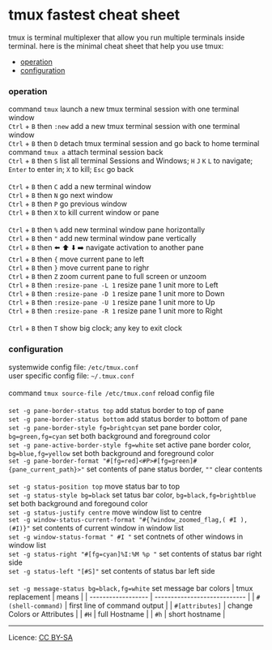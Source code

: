 # tmux fastest cheat sheet
tmux is terminal multiplexer that allow you run multiple terminals inside terminal. here is the minimal cheat sheet that help you use tmux:
- [operation](#operation "goto operation")
- [configuration](#configuration "goto configuration")
### operation
command `tmux` launch a new tmux terminal session with one terminal window\
`Ctrl` + `B` then `:new` add a new tmux terminal session with one terminal window\
`Ctrl` + `B` then `D` detach tmux terminal session and go back to home terminal\
command `tmux a` attach terminal session back\
`Ctrl` + `B` then `S` list all terminal Sessions and Windows; `H` `J` `K` `L` to navigate; `Enter` to enter in; `X` to kill; `Esc` go back\
\
`Ctrl` + `B` then `C` add a new terminal window\
`Ctrl` + `B` then `N` go next window\
`Ctrl` + `B` then `P` go previous window\
`Ctrl` + `B` then `X` to kill current window or pane\
\
`Ctrl` + `B` then `%` add new terminal window pane horizontally\
`Ctrl` + `B` then `"` add new terminal window pane vertically\
`Ctrl` + `B` then ⬅️ ⬆️ ⬇️ ➡️ navigate activation to another pane\
`Ctrl` + `B` then `{` move current pane to left\
`Ctrl` + `B` then `}` move current pane to righr\
`Ctrl` + `B` then `Z` zoom current pane to full screen or unzoom\
`Ctrl` + `B` then `:resize-pane -L 1` resize pane 1 unit more to Left\
`Ctrl` + `B` then `:resize-pane -D 1` resize pane 1 unit more to Down\
`Ctrl` + `B` then `:resize-pane -U 1` resize pane 1 unit more to Up\
`Ctrl` + `B` then `:resize-pane -R 1` resize pane 1 unit more to Right\
\
`Ctrl` + `B` then `T` show big clock; any key to exit clock
### configuration
systemwide config file: `/etc/tmux.conf`\
user specific config file: `~/.tmux.conf`\
\
command `tmux source-file /etc/tmux.conf` reload config file\
\
`set -g pane-border-status top` add status border to top of pane\
`set -g pane-border-status bottom` add status border to bottom of pane\
`set -g pane-border-style fg=brightcyan` set pane border color, `bg=green,fg=cyan` set both background and foreground color\
`set -g pane-active-border-style fg=white` set active pane border color, `bg=blue,fg=yellow` set both background and foreground color\
`set -g pane-border-format "#[fg=red]<#P>#[fg=green]#{pane_current_path}>"` set contents of pane status border, `""` clear contents\
\
`set -g status-position top` move status bar to top\
`set -g status-style bg=black` set tatus bar color, `bg=black,fg=brightblue` set both background and foregound color\
`set -g status-justify centre` move window list to centre\
`set -g window-status-current-format "#{?window_zoomed_flag,( #I ),(#I)}"` set contents of current window in window list\
`set -g window-status-format " #I "` set contnets of other windows in window list\
`set -g status-right "#[fg=cyan]%I:%M %p "` set contents of status bar right side\
`set -g status-left "[#S]"` set contents of status bar left side\
\
`set -g message-status bg=black,fg=white` set message bar colors
| tmux replacement   | means                        |
| ------------------ | ---------------------------- |
| `#(shell-command)` | first line of command output |
| `#[attributes]`    | change Colors or Attributes  |
| `#H`               | full Hostname                |
| `#h`               | short hostname               |

- - - -
Licence: [CC BY-SA](https://creativecommons.org/licenses/by-sa/4.0/)
